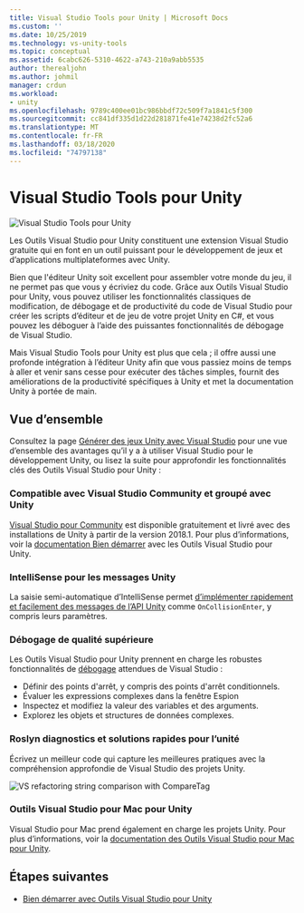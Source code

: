 ```yaml
---
title: Visual Studio Tools pour Unity | Microsoft Docs
ms.custom: ''
ms.date: 10/25/2019
ms.technology: vs-unity-tools
ms.topic: conceptual
ms.assetid: 6cabc626-5310-4622-a743-210a9abb5535
author: therealjohn
ms.author: johmil
manager: crdun
ms.workload:
- unity
ms.openlocfilehash: 9789c400ee01bc986bbdf72c509f7a1841c5f300
ms.sourcegitcommit: cc841df335d1d22d281871fe41e74238d2fc52a6
ms.translationtype: MT
ms.contentlocale: fr-FR
ms.lasthandoff: 03/18/2020
ms.locfileid: "74797138"
---
```

# <a name="visual-studio-tools-for-unity"></a>Visual Studio Tools pour Unity

![Visual Studio Tools pour Unity](media/vstu_header.png)

Les Outils Visual Studio pour Unity constituent une extension Visual Studio gratuite qui en font en un outil puissant pour le développement de jeux et d’applications multiplateformes avec Unity.

Bien que l'éditeur Unity soit excellent pour assembler votre monde du jeu, il ne permet pas que vous y écriviez du code. Grâce aux Outils Visual Studio pour Unity, vous pouvez utiliser les fonctionnalités classiques de modification, de débogage et de productivité du code de Visual Studio pour créer les scripts d’éditeur et de jeu de votre projet Unity en C#, et vous pouvez les déboguer à l’aide des puissantes fonctionnalités de débogage de Visual Studio.

Mais Visual Studio Tools pour Unity est plus que cela ; il offre aussi une profonde intégration à l’éditeur Unity afin que vous passiez moins de temps à aller et venir sans cesse pour exécuter des tâches simples, fournit des améliorations de la productivité spécifiques à Unity et met la documentation Unity à portée de main.

## <a name="overview"></a>Vue d’ensemble

Consultez la page [Générer des jeux Unity avec Visual Studio](https://visualstudio.microsoft.com/vs/unity-tools/) pour une vue d’ensemble des avantages qu’il y a à utiliser Visual Studio pour le développement Unity, ou lisez la suite pour approfondir les fonctionnalités clés des Outils Visual Studio pour Unity :

### <a name="compatible-with-visual-studio-community-and-bundled-with-unity"></a>Compatible avec Visual Studio Community et groupé avec Unity

[Visual Studio pour Community](https://visualstudio.microsoft.com/) est disponible gratuitement et livré avec des installations de Unity à partir de la version 2018.1. Pour plus d’informations, voir la [documentation Bien démarrer](getting-started-with-visual-studio-tools-for-unity.md) avec les Outils Visual Studio pour Unity.

### <a name="intellisense-for-unity-messages"></a>IntelliSense pour les messages Unity

La saisie semi-automatique d’IntelliSense permet [d’implémenter rapidement et facilement des messages de l’API Unity](using-visual-studio-tools-for-unity.md#intellisense-for-unity-api-messages) comme `OnCollisionEnter`, y compris leurs paramètres.

### <a name="superior-debugging"></a>Débogage de qualité supérieure

Les Outils Visual Studio pour Unity prennent en charge les robustes fonctionnalités de [débogage](using-visual-studio-tools-for-unity.md#unity-debugging) attendues de Visual Studio :

* Définir des points d'arrêt, y compris des points d'arrêt conditionnels.
* Évaluer les expressions complexes dans la fenêtre Espion
* Inspectez et modifiez la valeur des variables et des arguments.
* Explorez les objets et structures de données complexes.

### <a name="roslyn-diagnostics-and-quick-fixes-for-unity"></a>Roslyn diagnostics et solutions rapides pour l’unité

Écrivez un meilleur code qui capture les meilleures pratiques avec la compréhension approfondie de Visual Studio des projets Unity.

![VS refactoring string comparison with CompareTag](media/unity-diagnostics.png)

### <a name="visual-studio-for-mac-tools-for-unity"></a>Outils Visual Studio pour Mac pour Unity

Visual Studio pour Mac prend également en charge les projets Unity. Pour plus d’informations, voir la [documentation des Outils Visual Studio pour Mac pour Unity](/visualstudio/mac/unity-tools).

## <a name="next-steps"></a>Étapes suivantes

* [Bien démarrer avec Outils Visual Studio pour Unity](getting-started-with-visual-studio-tools-for-unity.md)
